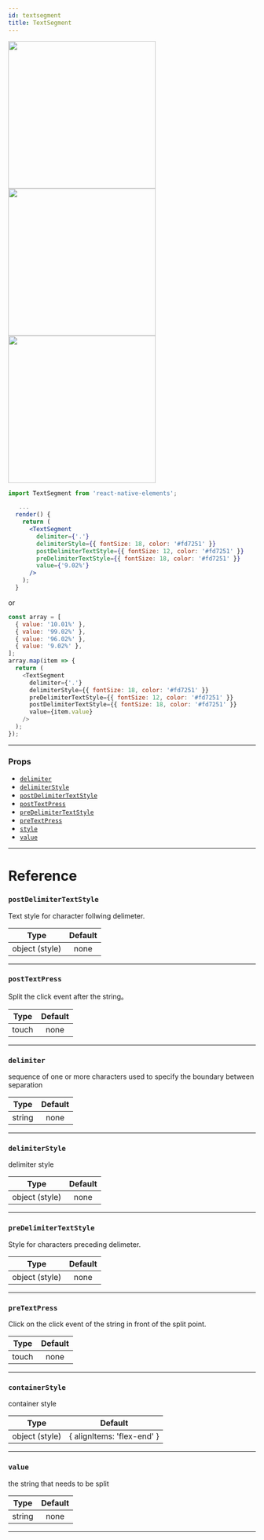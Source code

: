 ```yaml
---
id: textsegment
title: TextSegment
---
```


<img src="/react-native-elements/img/text-segment.gif" width="300" >
<img src="https://user-images.githubusercontent.com/7840686/54508802-5f5ae500-4904-11e9-9721-6b1ab6353891.png" width="300" >
<img src="https://user-images.githubusercontent.com/7840686/54508803-5f5ae500-4904-11e9-9c1f-b05204f9b4bd.png" width="300" >


```jsx
import TextSegment from 'react-native-elements';

   ...
  render() {
    return (
      <TextSegment
        delimiter={'.'}
        delimiterStyle={{ fontSize: 18, color: '#fd7251' }}
        postDelimiterTextStyle={{ fontSize: 12, color: '#fd7251' }}
        preDelimiterTextStyle={{ fontSize: 18, color: '#fd7251' }}
        value={'9.02%'}
      />
    );
  }
```

or

```js
const array = [
  { value: '10.01%' },
  { value: '99.02%' },
  { value: '96.02%' },
  { value: '9.02%' },
];
array.map(item => {
  return (
    <TextSegment
      delimiter={'.'}
      delimiterStyle={{ fontSize: 18, color: '#fd7251' }}
      preDelimiterTextStyle={{ fontSize: 12, color: '#fd7251' }}
      postDelimiterTextStyle={{ fontSize: 18, color: '#fd7251' }}
      value={item.value}
    />
  );
});
```

---

### Props

- [`delimiter`](#delimiter)
- [`delimiterStyle`](#delimiterStyle)
- [`postDelimiterTextStyle`](#postDelimiterTextStyle)
- [`postTextPress`](#postTextPress)
- [`preDelimiterTextStyle`](#preDelimiterTextStyle)
- [`preTextPress`](#preTextPress)
- [`style`](#style)
- [`value`](#value)

---

# Reference

### `postDelimiterTextStyle`

Text style for character follwing delimeter.

|      Type      | Default |
| :------------: | :-----: |
| object (style) |  none   |

---

### `postTextPress`

Split the click event after the string。

| Type  | Default |
| :---: | :-----: |
| touch |  none   |

---

### `delimiter`

sequence of one or more characters used to specify the boundary between separation

|  Type  | Default |
| :----: | :-----: |
| string |  none   |

---

### `delimiterStyle`

delimiter style

|      Type      | Default |
| :------------: | :-----: |
| object (style) |  none   |

---

### `preDelimiterTextStyle`

Style for characters preceding delimeter.

|      Type      | Default |
| :------------: | :-----: |
| object (style) |  none   |

---

### `preTextPress`

Click on the click event of the string in front of the split point.

| Type  | Default |
| :---: | :-----: |
| touch |  none   |

---

### `containerStyle`

container style

|      Type      |          Default           |
| :------------: | :------------------------: |
| object (style) | { alignItems: 'flex-end' } |

---

### `value`

the string that needs to be split

|  Type  | Default |
| :----: | :-----: |
| string |  none   |

---
